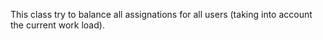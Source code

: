 This class try to balance all assignations for all users (taking into account the current work load).